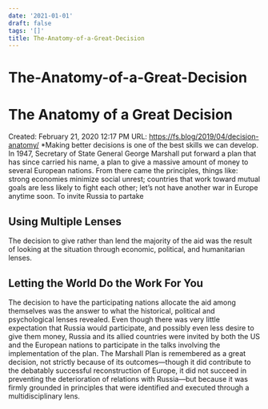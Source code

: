 ```yaml
---
date: '2021-01-01'
draft: false
tags: '[]'
title: The-Anatomy-of-a-Great-Decision
---
```


# The-Anatomy-of-a-Great-Decision

# The Anatomy of a Great Decision
Created: February 21, 2020 12:17 PM
URL: https://fs.blog/2019/04/decision-anatomy/
*Making better decisions is one of the best skills we can develop.
In 1947, Secretary of State General George Marshall put forward a plan that has since carried his name, a plan to give a massive amount of money to several European nations.
From there came the principles, things like: strong economies minimize social unrest; countries that work toward mutual goals are less likely to fight each other; let’s not have another war in Europe anytime soon.
To invite Russia to partake
## **Using Multiple Lenses**
The decision to give rather than lend the majority of the aid was the result of looking at the situation through economic, political, and humanitarian lenses.
## Letting the World Do the Work For You
The decision to have the participating nations allocate the aid among themselves was the answer to what the historical, political and psychological lenses revealed.
Even though there was very little expectation that Russia would participate, and possibly even less desire to give them money, Russia and its allied countries were invited by both the US and the European nations to participate in the talks involving the implementation of the plan.
The Marshall Plan is remembered as a great decision, not strictly because of its outcomes—though it did contribute to the debatably successful reconstruction of Europe, it did not succeed in preventing the deterioration of relations with Russia—but because it was firmly grounded in principles that were identified and executed through a multidisciplinary lens.
